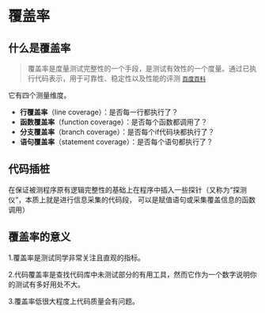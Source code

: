 # 覆盖率

## 什么是覆盖率

>
>
>覆盖率是度量测试完整性的一个手段，是测试有效性的一个度量。通过已执行代码表示，用于可靠性、稳定性以及性能的评测 [`百度百科`](https://baike.baidu.com/item/%E8%A6%86%E7%9B%96%E7%8E%87)



它有四个测量维度。

- **行覆盖率**（line coverage）：是否每一行都执行了？
- **函数覆盖率**（function coverage）：是否每个函数都调用了？
- **分支覆盖率**（branch coverage）：是否每个if代码块都执行了？
- **语句覆盖率**（statement coverage）：是否每个语句都执行了？

## 代码插桩

在保证被测程序原有逻辑完整性的基础上在程序中插入一些探针（又称为“探测仪”，本质上就是进行信息采集的代码段，
可以是赋值语句或采集覆盖信息的函数调用）

## 覆盖率的意义

1.覆盖率是测试同学非常关注且直观的指标。

2.代码覆盖率是查找代码库中未测试部分的有用工具，然而它作为一个数字说明你的测试有多好用处不大。

3.覆盖率低很大程度上代码质量会有问题。
